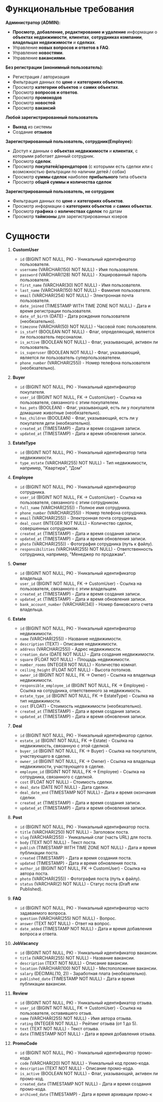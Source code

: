 # Функциональные требования

**Администратор (ADMIN):**
- **Просмотр, добавление, редактирование и удаление** информации о **объектах недвижимости**, **клиентах**, **сотрудниках компании**, **владельцах недвижимости** и **сделках**.
- Управление **новых вопросов и ответов в FAQ**.
- Управление **новостями**.
- Управление **вакансиями**.

**Без регистрации (анонимный пользователь):**
- Регистрация / авторизация
- Фильтрация данных по **цене** и **категориях объектов**.
- Просмотр **категории объектов** и **самих объектах**.
- Просмотр **вопросов и ответов**.
- Просмотр **промокодов**
- Просмотр **новостей**
- Просмотр **вакансий**

**Любой зарегистрированный пользователь**
- **Выход** из  системы
- Создание **отзывов**

**Зарегистрированный пользователь, сотрудник(Employee):**
- Доступ к данным о **объектах недвижимости** и **клиентах**, с которыми работает данный сотрудник.
- Просмотр **сделок**.
- Просмотр **покупатей/арендаторов** (с которыми есть сделки или с возможностью фильтрации по наличии детей / собак)
- Просмотр **суммы сделок** наиболее **прибыльного** типа объекта
- Просмотр **общей суммы и количества сделок**

**Зарегистрированный пользователь, не сотрудник**
- Фильтрация данных по **цене** и **категориях объектов**.
- Просмотр информации о **категориях объектов** и **самих объектах**.
- Просмотр **графика** о **количествах сделок** по датам
- Просмотр **таймзоны** для зарегистрированных юзеров

# Сущности

1. **CustomUser**
    - `id` (BIGINT NOT NULL, PK) - Уникальный идентификатор пользователя.
    - `username` (VARCHAR(150) NOT NULL) - Имя пользователя.
    - `password` (VARCHAR(128) NOT NULL) - Хэшированный пароль пользователя.
    - `first_name` (VARCHAR(30) NOT NULL) - Имя пользователя.
    - `last_name` (VARCHAR(150) NOT NULL) - Фамилия пользователя.
    - `email` (VARCHAR(254) NOT NULL) - Электронная почта пользователя.
    - `date_joined` (TIMESTAMP WITH TIME ZONE NOT NULL) - Дата и время регистрации пользователя.
    - `date_of_birth` (DATE) - Дата рождения пользователя (необязательно).
    - `timezone` (VARCHAR(50) NOT NULL) - Часовой пояс пользователя.
    - `is_staff` (BOOLEAN NOT NULL) - Флаг, определяющий, является ли пользователь персоналом.
    - `is_active` (BOOLEAN NOT NULL) - Флаг, указывающий, активен ли пользователь.
    - `is_superuser` (BOOLEAN NOT NULL) - Флаг, указывающий, является ли пользователь суперпользователем.
    - `phone_number` (VARCHAR(255)) - Номер телефона пользователя (необязательно).

2. **Buyer**
    - `id` (BIGINT NOT NULL, PK) - Уникальный идентификатор покупателя.
    - `user_id` (BIGINT NOT NULL, FK -> CustomUser) - Ссылка на пользователя, связанного с этим покупателем.
    - `has_pets` (BOOLEAN) - Флаг, указывающий, есть ли у покупателя домашние животные (необязательно).
    - `has_children` (BOOLEAN) - Флаг, указывающий, есть ли у покупателя дети (необязательно).
    - `created_at` (TIMESTAMP) - Дата и время создания записи.
    - `updated_at` (TIMESTAMP) - Дата и время обновления записи.

3. **EstateType**
    - `id` (BIGINT NOT NULL, PK) - Уникальный идентификатор типа недвижимости.
    - `type_estate` (VARCHAR(255) NOT NULL) - Тип недвижимости, например, "Квартира", "Дом"

4. **Employee**
    - `id` (BIGINT NOT NULL, PK) - Уникальный идентификатор сотрудника.
    - `user_id` (BIGINT NOT NULL, FK -> CustomUser) - Ссылка на пользователя, связанного с этим сотрудником.
    - `full_name` (VARCHAR(255)) - Полное имя сотрудника.
    - `phone_number` (VARCHAR(255)) - Номер телефона сотрудника.
    - `email` (VARCHAR(255)) - Электронная почта сотрудника.
    - `deal_count` (INTEGER NOT NULL) - Количество сделок, совершенных сотрудником.
    - `created_at` (TIMESTAMP) - Дата и время создания записи.
    - `updated_at` (TIMESTAMP) - Дата и время обновления записи.
    - `photo` (VARCHAR(255)) - Фотография сотрудника (путь к файлу).
    - `responsibilities` (VARCHAR(255) NOT NULL) - Ответственность сотрудника, например, "Менеджер по продажам".

5. **Owner**
    - `id` (BIGINT NOT NULL, PK) - Уникальный идентификатор владельца.
    - `user_id` (BIGINT NOT NULL, FK -> CustomUser) - Ссылка на пользователя, связанного с этим владельцем.
    - `created_at` (TIMESTAMP) - Дата и время создания записи.
    - `updated_at` (TIMESTAMP) - Дата и время обновления записи.
    - `bank_account_number` (VARCHAR(34)) - Номер банковского счета владельца.

6. **Estate**
    - `id` (BIGINT NOT NULL, PK) - Уникальный идентификатор недвижимости.
    - `name` (VARCHAR(255)) - Название недвижимости.
    - `description` (TEXT) - Описание недвижимости.
    - `address` (VARCHAR(255)) - Адрес недвижимости.
    - `creation_date` (DATE NOT NULL) - Дата создания недвижимости.
    - `square` (FLOAT NOT NULL) - Площадь недвижимости.
    - `number_rooms` (INTEGER NOT NULL) - Количество комнат.
    - `ceiling_height` (FLOAT NOT NULL) - Высота потолков.
    - `owner_id` (BIGINT NOT NULL, FK -> Owner) - Ссылка на владельца недвижимости.
    - `responsible_employee_id` (BIGINT NOT NULL, FK -> Employee) - Ссылка на сотрудника, ответственного за недвижимость.
    - `estate_type_id` (BIGINT NOT NULL, FK -> EstateType) - Ссылка на тип недвижимости.
    - `cost` (FLOAT) - Стоимость недвижимости (необязательно).
    - `created_at` (TIMESTAMP) - Дата и время создания записи.
    - `updated_at` (TIMESTAMP) - Дата и время обновления записи.

7. **Deal**
    - `id` (BIGINT NOT NULL, PK) - Уникальный идентификатор сделки.
    - `estate_id` (BIGINT NOT NULL, FK -> Estate) - Ссылка на недвижимость, связанную с этой сделкой.
    - `buyer_id` (BIGINT NOT NULL, FK -> Buyer) - Ссылка на покупателя, участвующего в сделке.
    - `owner_id` (BIGINT NOT NULL, FK -> Owner) - Ссылка на владельца недвижимости, участвующего в сделке.
    - `employee_id` (BIGINT NOT NULL, FK -> Employee) - Ссылка на сотрудника, связанного с сделкой.
    - `cost` (FLOAT NOT NULL) - Стоимость сделки.
    - `deal_date` (DATE NOT NULL) - Дата сделки.
    - `deal_date_end` (TIMESTAMP NOT NULL) - Дата и время окончания сделки.
    - `created_at` (TIMESTAMP) - Дата и время создания записи.
    - `updated_at` (TIMESTAMP) - Дата и время обновления записи.

8. **Post**
    - `id` (BIGINT NOT NULL, PK) - Уникальный идентификатор поста.
    - `title` (VARCHAR(250) NOT NULL) - Заголовок поста.
    - `slug` (VARCHAR(255)) - Уникальный слаг (часть URL) для поста.
    - `body` (TEXT NOT NULL) - Текст поста.
    - `publish` (TIMESTAMP WITH TIME ZONE NOT NULL) - Дата и время публикации поста.
    - `created` (TIMESTAMP) - Дата и время создания поста.
    - `updated` (TIMESTAMP) - Дата и время обновления поста.
    - `author_id` (BIGINT NOT NULL, FK -> CustomUser) - Ссылка на автора поста.
    - `photo` (VARCHAR(255)) - Фотография поста (путь к файлу).
    - `status` (VARCHAR(2) NOT NULL) - Статус поста (Draft или Published).

9. **FAQ**
    - `id` (BIGINT NOT NULL, PK) - Уникальный идентификатор часто задаваемого вопроса.
    - `question` (VARCHAR(255) NOT NULL) - Вопрос.
    - `answer` (TEXT NOT NULL) - Ответ на вопрос.
    - `date_added` (TIMESTAMP NOT NULL) - Дата и время добавления вопроса и ответа.

10. **JobVacancy**
    - `id` (BIGINT NOT NULL, PK) - Уникальный идентификатор вакансии.
    - `title` (VARCHAR(255) NOT NULL) - Название вакансии.
    - `description` (TEXT NOT NULL) - Описание вакансии.
    - `location` (VARCHAR(100) NOT NULL) - Местоположение вакансии.
    - `salary` (DECIMAL(10, 2)) - Заработная плата (необязательно).
    - `published_date` (TIMESTAMP NOT NULL) - Дата и время публикации вакансии.

11. **Review**
    - `id` (BIGINT NOT NULL, PK) - Уникальный идентификатор отзыва.
    - `user_id` (BIGINT NOT NULL, FK -> CustomUser) - Ссылка на пользователя, оставившего отзыв.
    - `name` (VARCHAR(255) NOT NULL) - Имя автора отзыва.
    - `rating` (INTEGER NOT NULL) - Рейтинг отзыва (от 1 до 5).
    - `text` (TEXT NOT NULL) - Текст отзыва.
    - `date` (TIMESTAMP NOT NULL) - Дата и время добавления отзыва.

12. **PromoCode**
    - `id` (BIGINT NOT NULL, PK) - Уникальный идентификатор промо-кода.
    - `code` (VARCHAR(20) NOT NULL) - Уникальный код промо-кода.
    - `description` (TEXT NOT NULL) - Описание промо-кода.
    - `is_active` (BOOLEAN NOT NULL) - Флаг, указывающий, активен ли промо-код.
    - `created_date` (TIMESTAMP NOT NULL) - Дата и время создания промо-кода.
    - `archived_date` (TIMESTAMP) - Дата и время архивации промо-к
